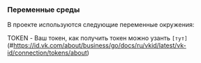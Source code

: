 ### Переменные среды
В проекте используются следующие переменные окружения:

TOKEN - Ваш токен, как получить токен можно узанть `[тут]`(#https://id.vk.com/about/business/go/docs/ru/vkid/latest/vk-id/connection/tokens/about)